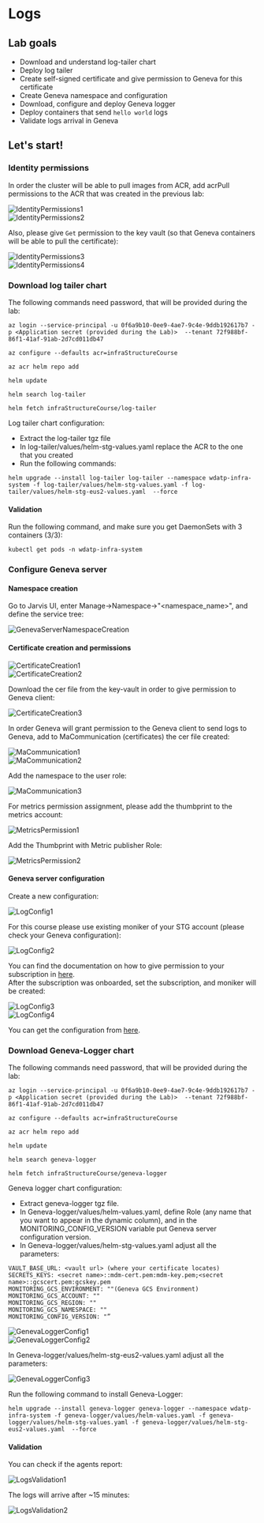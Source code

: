 # Logs

## Lab goals
- Download and understand log-tailer chart
- Deploy log tailer
- Create self-signed certificate and give permission to Geneva for this certificate
- Create Geneva namespace and configuration
- Download, configure and deploy Geneva logger
- Deploy containers that send `hello world` logs
- Validate logs arrival in Geneva

## Let's start!
### Identity permissions
In order the cluster will be able to pull images from ACR, add acrPull permissions to the ACR that was created in the previous lab:  
  
![IdentityPermissions1](Images/IdentityPermissions1.png)  
![IdentityPermissions2](Images/IdentityPermissions2.png)  
  
Also, please give `Get` permission to the key vault (so that Geneva containers will be able to pull the certificate):  
  
![IdentityPermissions3](Images/IdentityPermissions3.png)  
![IdentityPermissions4](Images/IdentityPermissions4.png)  


### Download log tailer chart
The following commands need password, that will be provided during the lab:
```
az login --service-principal -u 0f6a9b10-0ee9-4ae7-9c4e-9ddb192617b7 -p <Application secret (provided during the Lab)>  --tenant 72f988bf-86f1-41af-91ab-2d7cd011db47

az configure --defaults acr=infraStructureCourse 

az acr helm repo add

helm update

helm search log-tailer

helm fetch infraStructureCourse/log-tailer
```

Log tailer chart configuration:
- Extract the log-tailer tgz file
- In log-tailer/values/helm-stg-values.yaml replace the ACR to the one that you created
- Run the following commands:
```
helm upgrade --install log-tailer log-tailer --namespace wdatp-infra-system -f log-tailer/values/helm-stg-values.yaml -f log-tailer/values/helm-stg-eus2-values.yaml  --force
```
#### Validation
Run the following command, and make sure you get DaemonSets with 3 containers (3/3):
```
kubectl get pods -n wdatp-infra-system
```

### Configure Geneva server 
#### Namespace creation
Go to Jarvis UI, enter Manage->Namespace->"<namespace_name>", and define the service tree:  
  
![GenevaServerNamespaceCreation](Images/GenevaServerNamespaceCreation.png)  

#### Certificate creation and permissions
![CertificateCreation1](Images/CertificateCreation1.png)  
![CertificateCreation2](Images/CertificateCreation2.png)  

Download the cer file from the key-vault in order to give permission to Geneva client:  
  
![CertificateCreation3](Images/CertificateCreation3.png)  
  
In order Geneva will grant permission to the Geneva client to send logs to Geneva, add to MaCommunication (certificates) the cer file created:  
  
![MaCommunication1](Images/MaCommunication1.png)  
![MaCommunication2](Images/MaCommunication2.png)  
  
Add the namespace to the user role:  
  
![MaCommunication3](Images/MaCommunication3.png)  

For metrics permission assignment, please add the thumbprint to the metrics account:  
  
![MetricsPermission1](Images/MetricsPermission1.png)  
  
Add the Thumbprint with Metric publisher Role:  
  
![MetricsPermission2](Images/MetricsPermission2.png)  

  
#### Geneva server configuration
Create a new configuration:  
     
![LogConfig1](Images/LogConfig1.png)  
  
For this course please use existing moniker of your STG account (please check your Geneva configuration):  
  
![LogConfig2](Images/LogConfig2.png)  
  

You can find the documentation on how to give permission to your subscription in [here](https://genevamondocs.azurewebsites.net/logs/manage/references/subscriptionpermissions.html).  
After the subscription was onboarded, set the subscription, and moniker will be created:  
  
![LogConfig3](Images/LogConfig3.png)  
![LogConfig4](Images/LogConfig4.png)  
  
You can get the configuration from [here](configurations/Geneva-Configuration.xml). 

### Download Geneva-Logger chart
The following commands need password, that will be provided during the lab: 
```
az login --service-principal -u 0f6a9b10-0ee9-4ae7-9c4e-9ddb192617b7 -p <Application secret (provided during the Lab)>  --tenant 72f988bf-86f1-41af-91ab-2d7cd011db47

az configure --defaults acr=infraStructureCourse 

az acr helm repo add

helm update

helm search geneva-logger

helm fetch infraStructureCourse/geneva-logger
```

Geneva logger chart configuration:
- Extract geneva-logger tgz file.
- In Geneva-logger/values/helm-values.yaml, define Role (any name that you want to appear in the dynamic column), and in the MONITORING_CONFIG_VERSION variable put Geneva server configuration version.
- In Geneva-logger/values/helm-stg-values.yaml adjust all the parameters:
```
VAULT_BASE_URL: <vault url> (where your certificate locates)
SECRETS_KEYS: <secret name>::mdm-cert.pem:mdm-key.pem;<secret name>::gcscert.pem:gcskey.pem
MONITORING_GCS_ENVIRONMENT: ""(Geneva GCS Environment)
MONITORING_GCS_ACCOUNT: ""
MONITORING_GCS_REGION: ""
MONITORING_GCS_NAMESPACE: ""
MONITORING_CONFIG_VERSION: "”
```  

![GenevaLoggerConfig1](Images/GenevaLoggerConfig1.png)  
![GenevaLoggerConfig2](Images/GenevaLoggerConfig2.png)  
  
In Geneva-logger/values/helm-stg-eus2-values.yaml adjust all the parameters:  
  
![GenevaLoggerConfig3](Images/GenevaLoggerConfig3.png)  

Run the following command to install Geneva-Logger:  
```
helm upgrade --install geneva-logger geneva-logger --namespace wdatp-infra-system -f geneva-logger/values/helm-values.yaml -f geneva-logger/values/helm-stg-values.yaml -f geneva-logger/values/helm-stg-eus2-values.yaml  --force
```

#### Validation
You can check if the agents report:  
  
![LogsValidation1](Images/LogsValidation1.png)  
  
The logs will arrive after ~15 minutes:  
  
![LogsValidation2](Images/LogsValidation2.png)  

